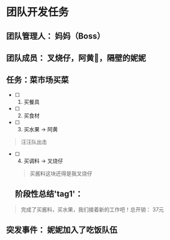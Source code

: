 # 团队开发任务

## 团队管理人： 妈妈（Boss）

## 团队成员： 叉烧仔，阿黄🐶，隔壁的妮妮

## 任务：菜市场买菜

- [ ] 1. 买餐具
- [ ] 2. 买食材
- [ ] 3. 买水果 -> 阿黄

 > 汪汪队出击
 
- [ ] 4. 买调料 -> 叉烧仔
  > 买酱料这块还得是我叉烧仔

  ## 阶段性总结'tag1'：
> 
> 完成了买酱料，买水果，我们接着新的工作吧！总开销： 37元

## 突发事件： 妮妮加入了吃饭队伍